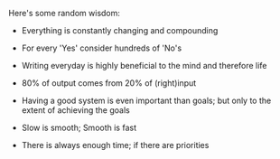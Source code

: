Here's some random wisdom:

- Everything is constantly changing and compounding

- For every 'Yes' consider hundreds of 'No's

- Writing everyday is highly beneficial to the mind and therefore life

- 80% of output comes from 20% of (right)input

- Having a good system is even important than goals; but only to the extent of achieving the goals

- Slow is smooth; Smooth is fast

- There is always enough time; if there are priorities





